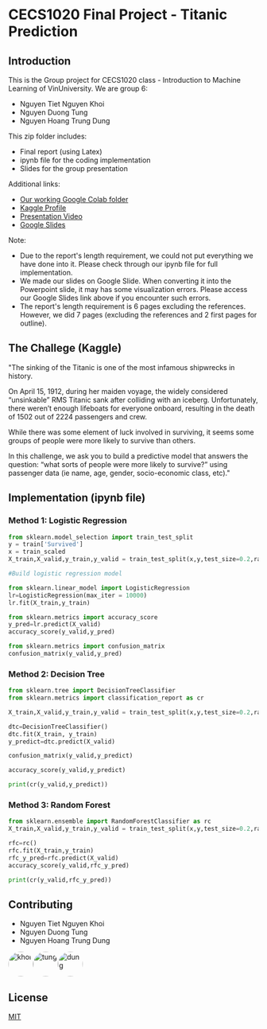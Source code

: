 # CECS1020 Final Project - Titanic Prediction

## Introduction

This is the Group project for CECS1020 class - Introduction to Machine Learning of VinUniversity. We are group 6:

* Nguyen Tiet Nguyen Khoi
* Nguyen Duong Tung
* Nguyen Hoang Trung Dung


This zip folder includes:
* Final report (using Latex)
* ipynb file for the coding implementation
* Slides for the group presentation


Additional links:
* [Our working Google Colab folder](https://drive.google.com/drive/folders/17aytyP0m-z9awW04v71VOnRkTjKtGOgA)
* [Kaggle Profile](https://www.kaggle.com/khointn/competitions)
* [Presentation Video](https://drive.google.com/file/d/1TKtsZcjgATvDocsHnyq3eo8XjxksZAEP/view?usp=sharing)
* [Google Slides](https://docs.google.com/presentation/d/1zmoag6ffbF7Gd2EAPUQgFm2DWUOMHCbNLJk1kqL000U/edit?usp=sharing)

Note: 
* Due to the report's length requirement, we could not put everything we have done into it. Please check through our ipynb file for full implementation.
* We made our slides on Google Slide. When converting it into the Powerpoint slide, it may has some visualization errors. Please access our Google Slides link above if you encounter such errors.
* The report's length requirement is 6 pages excluding the references. However, we did 7 pages (excluding the references and 2 first pages for outline). 

## The Challege (Kaggle)

"The sinking of the Titanic is one of the most infamous shipwrecks in history.

On April 15, 1912, during her maiden voyage, the widely considered “unsinkable” RMS Titanic sank after colliding with an iceberg. Unfortunately, there weren’t enough lifeboats for everyone onboard, resulting in the death of 1502 out of 2224 passengers and crew.

While there was some element of luck involved in surviving, it seems some groups of people were more likely to survive than others.

In this challenge, we ask you to build a predictive model that answers the question: “what sorts of people were more likely to survive?” using passenger data (ie name, age, gender, socio-economic class, etc)."

## Implementation (ipynb file)

### Method 1: Logistic Regression
```python
from sklearn.model_selection import train_test_split
y = train['Survived']
x = train_scaled
X_train,X_valid,y_train,y_valid = train_test_split(x,y,test_size=0.2,random_state=42)

#Build logistic regression model

from sklearn.linear_model import LogisticRegression
lr=LogisticRegression(max_iter = 10000)
lr.fit(X_train,y_train)

from sklearn.metrics import accuracy_score
y_pred=lr.predict(X_valid)
accuracy_score(y_valid,y_pred)

from sklearn.metrics import confusion_matrix
confusion_matrix(y_valid,y_pred)
```

### Method 2: Decision Tree
```python
from sklearn.tree import DecisionTreeClassifier
from sklearn.metrics import classification_report as cr

X_train,X_valid,y_train,y_valid = train_test_split(x,y,test_size=0.2,random_state=42)

dtc=DecisionTreeClassifier()
dtc.fit(X_train, y_train)
y_predict=dtc.predict(X_valid)

confusion_matrix(y_valid,y_predict)

accuracy_score(y_valid,y_predict)

print(cr(y_valid,y_predict))
```

### Method 3: Random Forest
```python
from sklearn.ensemble import RandomForestClassifier as rc
X_train,X_valid,y_train,y_valid = train_test_split(x,y,test_size=0.2,random_state=42)

rfc=rc()
rfc.fit(X_train,y_train)
rfc_y_pred=rfc.predict(X_valid)
accuracy_score(y_valid,rfc_y_pred)

print(cr(y_valid,rfc_y_pred))
```

## Contributing
* Nguyen Tiet Nguyen Khoi
* Nguyen Duong Tung
* Nguyen Hoang Trung Dung
<div style="display: flex">
  <img src="https://scontent.fhan2-3.fna.fbcdn.net/v/t1.6435-9/32785054_2070154336536334_2016051476874395648_n.jpg?_nc_cat=108&ccb=1-3&_nc_sid=174925&_nc_ohc=EeF8Ff5P2esAX-kI-M8&_nc_ht=scontent.fhan2-3.fna&oh=9aec1ff0c170d4ff95373b1233e3a2a5&oe=60D25AED" alt="khoi" width="50" style="border-radius: 50%"/>
  <img src="https://scontent.fhan2-4.fna.fbcdn.net/v/t1.6435-9/121823847_1223352631391577_3676600979363877791_n.jpg?_nc_cat=104&ccb=1-3&_nc_sid=09cbfe&_nc_ohc=N0wWLbZB43IAX9CsCYQ&_nc_ht=scontent.fhan2-4.fna&oh=f867d24b1489726570dc6c0155c877cd&oe=60D1E799" alt="tung" width="50" style="border-radius: 50%"/>
  <img src="https://scontent.fhan2-4.fna.fbcdn.net/v/t1.6435-9/116530643_2064712877007106_1725354370916682272_n.jpg?_nc_cat=105&ccb=1-3&_nc_sid=09cbfe&_nc_ohc=fKkR-qxbT-cAX9Kpf-J&tn=Da9lVVXxgSg0tJb9&_nc_ht=scontent.fhan2-4.fna&oh=d658c33ef444bc4954c500a63291321b&oe=60D1FD29" alt="dung" width="50" style="border-radius: 50%"/>
</div>

## License
[MIT](https://choosealicense.com/licenses/mit/)
